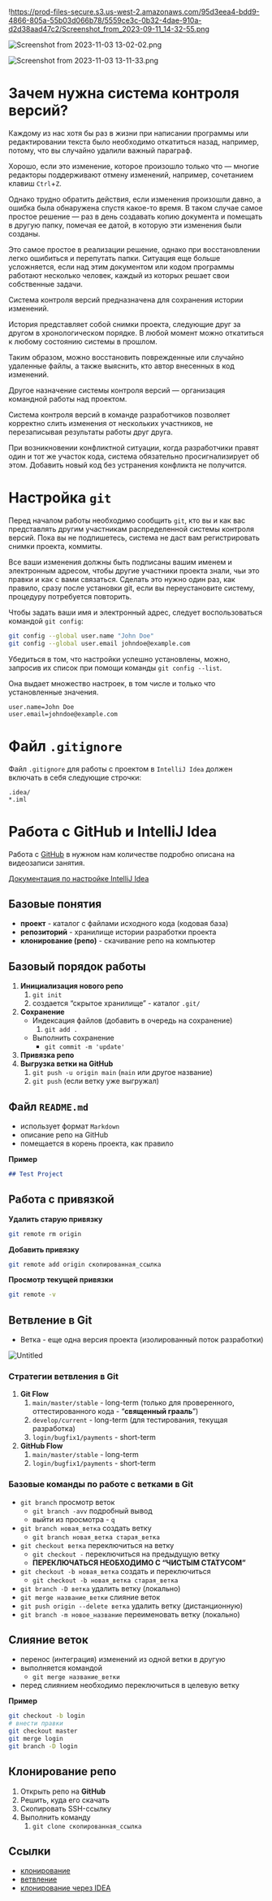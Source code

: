 !https://prod-files-secure.s3.us-west-2.amazonaws.com/95d3eea4-bdd9-4866-805a-55b03d066b78/5559ce3c-0b32-4dae-910a-d2d38aad47c2/Screenshot_from_2023-09-11_14-32-55.png

![Screenshot from 2023-11-03 13-02-02.png](https://prod-files-secure.s3.us-west-2.amazonaws.com/95d3eea4-bdd9-4866-805a-55b03d066b78/e80b8aa3-9ff9-449c-a542-83cf15a6683d/Screenshot_from_2023-11-03_13-02-02.png)

![Screenshot from 2023-11-03 13-11-33.png](https://prod-files-secure.s3.us-west-2.amazonaws.com/95d3eea4-bdd9-4866-805a-55b03d066b78/0dc319f4-7614-4126-95a9-20e8748dea27/Screenshot_from_2023-11-03_13-11-33.png)



# Зачем нужна система контроля версий?

Каждому из нас хотя бы раз в жизни при написании программы или редактировании текста было необходимо откатиться назад, например, потому, что вы случайно удалили важный параграф.

Хорошо, если это изменение, которое произошло только что — многие редакторы поддерживают отмену изменений, например, сочетанием клавиш `Ctrl`+`Z`.

Однако трудно обратить действия, если изменения произошли давно, а ошибка была обнаружена спустя какое-то время. В таком случае самое простое решение — раз в день создавать копию документа и помещать в другую папку, помечая ее датой, в которую эти изменения были созданы.

Это самое простое в реализации решение, однако при восстановлении легко ошибиться и перепутать папки. Ситуация еще больше усложняется, если над этим документом или кодом программы работают несколько человек, каждый из которых решает свои собственные задачи.

Система контроля версий предназначена для сохранения истории изменений.

История представляет собой снимки проекта, следующие друг за другом в хронологическом порядке. В любой момент можно откатиться к любому состоянию системы в прошлом.

Таким образом, можно восстановить поврежденные или случайно удаленные файлы, а также выяснить, кто автор внесенных в код изменений.

Другое назначение системы контроля версий — организация командной работы над проектом.

Система контроля версий в команде разработчиков позволяет корректно слить изменения от нескольких участников, не перезаписывая результаты работы друг друга.

При возникновении конфликтной ситуации, когда разработчики правят один и тот же участок кода, система обязательно просигнализирует об этом. Добавить новый код без устранения конфликта не получится.

# Настройка `git`

Перед началом работы необходимо сообщить `​git`, ​кто вы и как вас представлять другим участникам распределенной системы контроля версий. Пока вы не подпишетесь, система не даст вам регистрировать снимки проекта, коммиты.

Все ваши изменения должны быть подписаны вашим именем и электронным адресом, чтобы другие участники проекта знали, чьи это правки и как с вами связаться. Сделать это нужно один раз, как правило, сразу после установки git, если вы переустановите систему, процедуру потребуется повторить.

Чтобы задать ваши имя и электронный адрес, следует воспользоваться командой `​git config`:​
```bash
git config --global user.name "John Doe"
git config --global user.email johndoe@example.com
```

Убедиться в том, что настройки успешно установлены, можно, запросив их список при помощи команды ​`git config --list`.​

Она выдает множество настроек, в том числе и только что установленные значения.
```
user.name=John Doe
user.email=johndoe@example.com
```

# Файл `.gitignore`

Файл `.gitignore` для работы с проектом в `IntelliJ Idea` должен включать в себя следующие строчки:
```
.idea/
*.iml
```

# Работа с GitHub и IntelliJ Idea

Работа с [GitHub](https://github.com) в нужном нам количестве подробно описана на видеозаписи занятия.

[Документация по настройке IntelliJ Idea](https://www.jetbrains.com/help/idea/github.html)


## Базовые понятия

- **проект** - каталог с файлами исходного кода (кодовая база)
- **репозиторий** - хранилище истории разработки проекта
- **клонирование (репо)** - скачивание репо на компьютер

## Базовый порядок работы

1. **Инициализация нового репо**
    1. `git init`
    2. создается “скрытое хранилище” - каталог `.git/`
2. **Сохранение**
    - Индексация файлов (добавить в очередь на сохранение)
        1. `git add .`
    - Выполнить сохранение
        - `git commit -m 'update'`
3. **Привязка репо**
4. **Выгрузка ветки на GitHub**
    1. `git push -u origin main` (`main` или другое название)
    2. `git push` (если ветку уже выгружал)

## Файл `README.md`

- использует формат `Markdown`
- описание репо на GitHub
- помещается в корень проекта, как правило

**Пример**

```markdown
## Test Project
```

## Работа с привязкой

**Удалить старую привязку**

```bash
git remote rm origin
```

**Добавить привязку**

```bash
git remote add origin скопированная_ссылка
```

**Просмотр текущей привязки**

```bash
git remote -v
```

## Ветвление в Git

- Ветка - еще одна версия проекта (изолированный поток разработки)

![Untitled](https://prod-files-secure.s3.us-west-2.amazonaws.com/95d3eea4-bdd9-4866-805a-55b03d066b78/2839841d-e701-4102-b1b8-2d48f4d90fc6/Untitled.png)

### Стратегии ветвления в Git

1. **Git Flow**
    1. `main/master/stable` - long-term (только для проверенного, оттестированного кода - “**священный грааль**”)
    2. `develop/current` - long-term (для тестирования, текущая разработка)
    3. `login/bugfix1/payments` - short-term
2. **GitHub Flow**
    1. `main/master/stable` - long-term
    2. `login/bugfix1/payments` - short-term
    

### Базовые команды по работе с ветками в Git

- `git branch` просмотр веток
    - `git branch -avv` подробный вывод
    - выйти из просмотра - `q`
- `git branch новая_ветка`  создать ветку
    - `git branch новая_ветка старая_ветка`
- `git checkout ветка` переключиться на ветку
    - `git checkout -` переключиться на предыдущую ветку
    - **ПЕРЕКЛЮЧАТЬСЯ НЕОБХОДИМО С “ЧИСТЫМ СТАТУСОМ”**
- `git checkout -b новая_ветка` создать и переключиться
    - `git checkout -b новая_ветка старая_ветка`
- `git branch -D ветка` удалить ветку (локально)
- `git merge название_ветки` слияние веток
- `git push origin --delete ветка` удалить ветку (дистанционную)
- `git branch -m новое_название` переименовать ветку (локально)

## Слияние веток

- перенос (интеграция) изменений из одной ветки в другую
- выполняется командой
    - `git merge название_ветки`
- перед слиянием необходимо переключиться в целевую ветку

**Пример**

```bash
git checkout -b login
# внести правки
git checkout master
git merge login
git branch -D login
```

## Клонирование репо

1. Открыть репо на **GitHub**
2. Решить, куда его скачать
3. Скопировать SSH-ссылку
4. Выполнить команду
    1. `git clone скопированная_ссылка`

## Ссылки

- [клонирование](https://docs.github.com/ru/repositories/creating-and-managing-repositories/cloning-a-repository)
- [ветвление](https://git-scm.com/book/ru/v2/%D0%92%D0%B5%D1%82%D0%B2%D0%BB%D0%B5%D0%BD%D0%B8%D0%B5-%D0%B2-Git-%D0%9E-%D0%B2%D0%B5%D1%82%D0%B2%D0%BB%D0%B5%D0%BD%D0%B8%D0%B8-%D0%B2-%D0%B4%D0%B2%D1%83%D1%85-%D1%81%D0%BB%D0%BE%D0%B2%D0%B0%D1%85)
- [клонирование через IDEA](https://javarush.com/groups/posts/2818-podruzhim-git-s-intellij-idea)